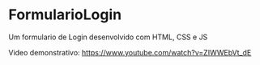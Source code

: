# FormularioLogin
Um formulario de Login desenvolvido com HTML, CSS e JS

Video demonstrativo: https://www.youtube.com/watch?v=ZIWWEbVt_dE

